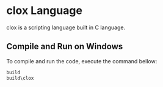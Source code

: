# clox Language

clox is a scripting language built in C language.

## Compile and Run on Windows

To compile and run the code, execute the command bellow:

```sh
build
build\clox
```
